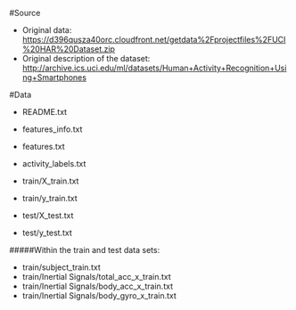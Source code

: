 #Source
- Original data: https://d396qusza40orc.cloudfront.net/getdata%2Fprojectfiles%2FUCI%20HAR%20Dataset.zip
- Original description of the dataset: http://archive.ics.uci.edu/ml/datasets/Human+Activity+Recognition+Using+Smartphones

#Data

- README.txt

- features_info.txt

- features.txt

- activity_labels.txt

- train/X_train.txt

- train/y_train.txt

- test/X_test.txt

- test/y_test.txt

#####Within the train and test data sets: 

- train/subject_train.txt
- train/Inertial Signals/total_acc_x_train.txt
- train/Inertial Signals/body_acc_x_train.txt
- train/Inertial Signals/body_gyro_x_train.txt

